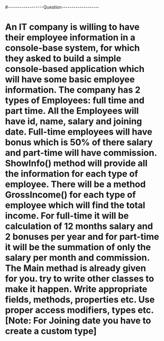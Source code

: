 #------------------Question-------------------

<h1>
An IT company is willing to have their employee information in a console-base system, for which they asked to build a simple console-based application which will have some basic employee information. The company has 2 types of Employees: full time and part time.
All the Employees will have id, name, salary and joining date. Full-time employees will have  bonus which is 50% of there salary and part-time will have commission. ShowInfo() method will provide all the information for each type of employee. There will be a method GrossIncome() for each type of employee which will find the total income. For full-time it will be calculation of 12 months salary and 2 bonuses per year and for part-time it will be the summation of only the salary per month and commission.
The Main methad is already given for you. try to write other classes to make it happen. Write appropriate fields, methods, properties etc. Use proper access modifiers, types etc. 
[Note: For Joining date you have to create a custom type]

<h1>